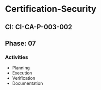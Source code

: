 # Certification-Security

## CI: CI-CA-P-003-002
## Phase: 07

### Activities
- Planning
- Execution
- Verification
- Documentation
